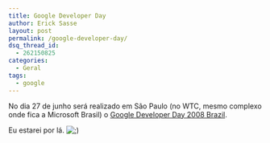 ```yaml
---
title: Google Developer Day
author: Erick Sasse
layout: post
permalink: /google-developer-day/
dsq_thread_id:
  - 262150825
categories:
  - Geral
tags:
  - google
---
```

No dia 27 de junho será realizado em São Paulo (no WTC, mesmo complexo onde fica a Microsoft Brasil) o [Google Developer Day 2008 Brazil][1].

Eu estarei por lá. <img src="http://www.ericksasse.com.br/wp-includes/images/smilies/icon_wink.gif" alt=";)" class="wp-smiley" />

 [1]: http://code.google.com/intl/pt-BR/events/developerday/2008/home.html
